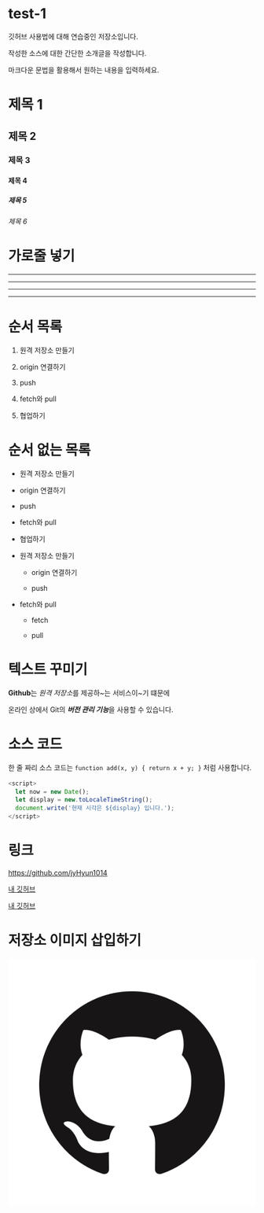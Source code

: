# test-1
깃허브 사용법에 대해 연습중인 저장소입니다.

작성한 소스에 대한 간단한 소개글을 작성합니다.

마크다운 문법을 활용해서 원하는 내용을 입력하세요.

# 제목 1

## 제목 2

### 제목 3

#### 제목 4

##### 제목 5

###### 제목 6

# 가로줄 넣기

---

- - -

***

* * *

# 순서 목록

1. 원격 저장소 만들기

2. origin 연결하기

3. push

4. fetch와 pull

5. 협업하기

# 순서 없는 목록

- 원격 저장소 만들기

+ origin 연결하기

* push

- fetch와 pull

- 협업하기


- 원격 저장소 만들기

  - origin 연결하기

  - push

- fetch와 pull

  - fetch
  
  - pull

# 텍스트 꾸미기

**Github**는 *원격 저장소*를 제공하~는 서비스이~기 떄문에

온라인 상에서 Git의 ***버전 관리 기능***을 사용할 수 있습니다.

# 소스 코드

한 줄 짜리 소스 코드는 `function add(x, y) { return x + y; }` 처럼 사용합니다.

```javascript
<script>
  let now = new Date();
  let display = new.toLocaleTimeString();
  document.write('현재 시각은 ${display} 입니다.');
</script>
```

# 링크

<https://github.com/jyHyun1014>

[내 깃허브](https://github.com/jyHyun1014)

[내 깃허브](https://github.com/jyHyun1014, "클릭하면 내 깃허브로 이동합니다.")

#  저장소 이미지 삽입하기

![깃허브 이미지](./GitHub-Mark.png)
